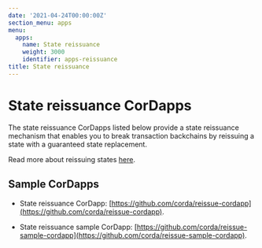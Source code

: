 ```yaml
---
date: '2021-04-24T00:00:00Z'
section_menu: apps
menu:
  apps:
    name: State reissuance
    weight: 3000
    identifier: apps-reissuance
title: State reissuance
---
```


# State reissuance CorDapps

The state reissuance CorDapps listed below provide a state reissuance mechanism that enables you to break transaction backchains by reissuing a state with a guaranteed state replacement.

Read more about reissuing states [here](../../../platform/corda/4.8/open-source/reissuing-states.md).

## Sample CorDapps

* State reissuance CorDapp: [https://github.com/corda/reissue-cordapp](https://github.com/corda/reissue-cordapp).

* State reissuance sample CorDapp: [https://github.com/corda/reissue-sample-cordapp](https://github.com/corda/reissue-sample-cordapp).
